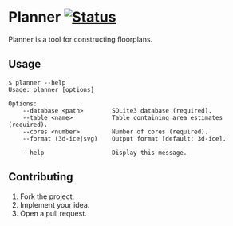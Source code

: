 # Planner [![Status][status-img]][status-url]

Planner is a tool for constructing floorplans.

## Usage

```
$ planner --help
Usage: planner [options]

Options:
    --database <path>        SQLite3 database (required).
    --table <name>           Table containing area estimates (required).
    --cores <number>         Number of cores (required).
    --format (3d-ice|svg)    Output format [default: 3d-ice].

    --help                   Display this message.
```

## Contributing

1. Fork the project.
2. Implement your idea.
3. Open a pull request.

[status-img]: https://travis-ci.org/learning-on-chip/planner.svg?branch=master
[status-url]: https://travis-ci.org/learning-on-chip/planner
